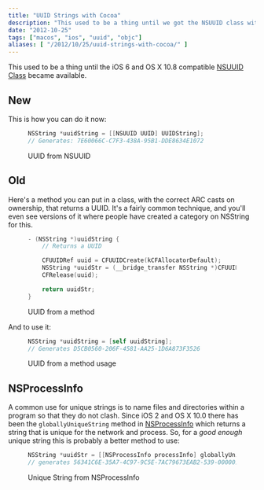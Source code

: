 ```yaml
---
title: "UUID Strings with Cocoa"
description: "This used to be a thing until we got the NSUUID class with iOS 6 and macOS 10.8"
date: "2012-10-25"
tags: ["macos", "ios", "uuid", "objc"]
aliases: [ "/2012/10/25/uuid-strings-with-cocoa/" ]
---
```


This used to be a thing until the iOS 6 and OS X 10.8 compatible
[NSUUID Class](http://developer.apple.com/library/mac/#documentation/Foundation/Reference/NSUUID_Class/Reference/Reference.html)
became available.

## New

This is how you can do it now:
<figure>

``` objectivec
NSString *uuidString = [[NSUUID UUID] UUIDString];
// Generates: 7E60066C-C7F3-438A-95B1-DDE8634E1072
```

<figcaption>UUID from NSUUID</figcaption>
</figure>

## Old

Here's a method you can put in a class, with the correct ARC casts on ownership, that
returns a UUID. It's a fairly common technique, and you'll even see versions of
it where people have created a category on NSString for this.

<figure>

``` objectivec
- (NSString *)uuidString {
    // Returns a UUID

    CFUUIDRef uuid = CFUUIDCreate(kCFAllocatorDefault);
    NSString *uuidStr = (__bridge_transfer NSString *)CFUUIDCreateString(kCFAllocatorDefault, uuid);
    CFRelease(uuid);

    return uuidStr;
}
```

<figcaption>UUID from a method</figcaption>
</figure>

And to use it:

<figure>

``` objectivec
NSString *uuidString = [self uuidString];
// Generates D5CB0560-206F-4581-AA25-1D6A873F3526
```

<figcaption>UUID from a method usage</figcaption>
</figure>

## NSProcessInfo

A common use for unique strings is to name files and directories
within a program so that they do not clash. Since iOS 2 and OS X 10.0 there has
been the `globallyUniqueString` method in
[NSProcessInfo](https://developer.apple.com/library/mac/#documentation/Cocoa/Reference/Foundation/Classes/NSProcessInfo_Class/Reference/Reference.html)
which returns a string that is unique for the network and process. So, for a
_good enough_ unique string this is probably a better method to use:

<figure>

``` objectivec
NSString *uuidStr = [[NSProcessInfo processInfo] globallyUniqueString];
// generates 56341C6E-35A7-4C97-9C5E-7AC79673EAB2-539-000001F95B327819
```

<figcaption>Unique String from NSProcessInfo</figcaption>
</figure>
